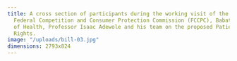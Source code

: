 ```yaml
---
title: A cross section of participants during the working visit of the Director General,
  Federal Competition and Consumer Protection Commission (FCCPC), Babatunde Irukera, to the Honourable Minister
  of Health, Professor Isaac Adewole and his team on the proposed Patients’ Bill of
  Rights.
image: "/uploads/bill-03.jpg"
dimensions: 2793x824
---
```


